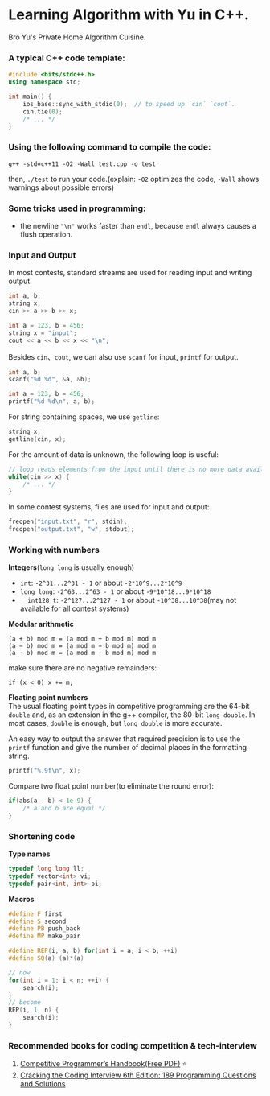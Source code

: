 # Learning Algorithm with Yu in C++.
Bro Yu's Private Home Algorithm Cuisine.

### A typical C++ code template: 
```c++
#include <bits/stdc++.h>
using namespace std;

int main() {
    ios_base::sync_with_stdio(0);  // to speed up `cin` `cout`.
    cin.tie(0);
    /* ... */
}
```

### Using the following command to compile the code:
```shell
g++ -std=c++11 -O2 -Wall test.cpp -o test
```   
then, `./test` to run your code.(explain: `-O2` optimizes the code, `-Wall` shows warnings about possible errors)   

### Some tricks used in programming:  
* the newline `"\n"` works faster than `endl`, because `endl` always causes a flush operation.

### Input and Output
In most contests, standard streams are used for reading input and writing output.   
```c++
int a, b;
string x;
cin >> a >> b >> x;
```
```c++
int a = 123, b = 456;
string x = "input";
cout << a << b << x << "\n";
```
Besides `cin`、`cout`, we can also use `scanf` for input, `printf` for output.  
```c
int a, b;
scanf("%d %d", &a, &b);
```
```c
int a = 123, b = 456;
printf("%d %d\n", a, b);
```
For string containing spaces, we use `getline`:
```c++
string x;
getline(cin, x);
```
For the amount of data is unknown, the following loop is useful:
```c++
// loop reads elements from the input until there is no more data available.
while(cin >> x) {
    /* ... */
}
```
In some contest systems, files are used for input and output:
```c++
freopen("input.txt", "r", stdin);
freopen("output.txt", "w", stdout);
```

### Working with numbers
**Integers**(`long long` is usually enough)   
* `int`: `-2^31...2^31 - 1` or about `-2*10^9...2*10^9`
* `long long`: `-2^63...2^63 - 1` or about `-9*10^18...9*10^18`
* `__int128_t`: `-2^127...2^127 - 1` or about `-10^38...10^38`(may not available for all contest systems)

**Modular arithmetic**
```
(a + b) mod m = (a mod m + b mod m) mod m
(a − b) mod m = (a mod m − b mod m) mod m
(a · b) mod m = (a mod m · b mod m) mod m
```
make sure there are no negative remainders:
```
if (x < 0) x += m;
```

**Floating point numbers**  
The usual floating point types in competitive programming are the 64-bit `double` and, as an extension in the g++ compiler, the 80-bit `long double`. In most cases, `double` is enough, but `long double` is more accurate.   

An easy way to output the answer that required precision is to use the `printf` function and give the number of decimal places in the formatting string.
```c++
printf("%.9f\n", x);
```
Compare two float point number(to eliminate the round error):
```c++
if(abs(a - b) < 1e-9) {
    /* a and b are equal */
}
```

### Shortening code
**Type names**  
```c++
typedef long long ll;
typedef vector<int> vi;
typedef pair<int, int> pi;
```

**Macros**  
```c++
#define F first
#define S second
#define PB push_back
#define MP make_pair

#define REP(i, a, b) for(int i = a; i < b; ++i)
#define SQ(a) (a)*(a)

// now
for(int i = 1; i < n; ++i) {
    search(i);
}
// become 
REP(i, 1, n) {
    search(i);
}
```


### Recommended books for coding competition & tech-interview
1. [Competitive Programmer’s Handbook(Free PDF)](https://cses.fi/book/book.pdf) :star:
2. [Cracking the Coding Interview 6th Edition: 189 Programming Questions and Solutions](http://ahmed-badawy.com/blog/wp-content/uploads/2018/10/Cracking-the-Coding-Interview-6th-Edition-189-Programming-Questions-and-Solutions.pdf)

